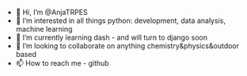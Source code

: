 - 👋 Hi, I’m @AnjaTRPES
- 👀 I’m interested in all things python: development, data analysis, machine learning
- 🌱 I’m currently learning dash - and will turn to django soon
- 💞️ I’m looking to collaborate on anything chemistry&physics&outdoor based
- 📫 How to reach me - github

<!---
AnjaTRPES/AnjaTRPES is a ✨ special ✨ repository because its `README.md` (this file) appears on your GitHub profile.
You can click the Preview link to take a look at your changes.
--->

